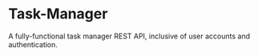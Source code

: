 # Task-Manager
A fully-functional task manager REST API, inclusive of user accounts and authentication.
